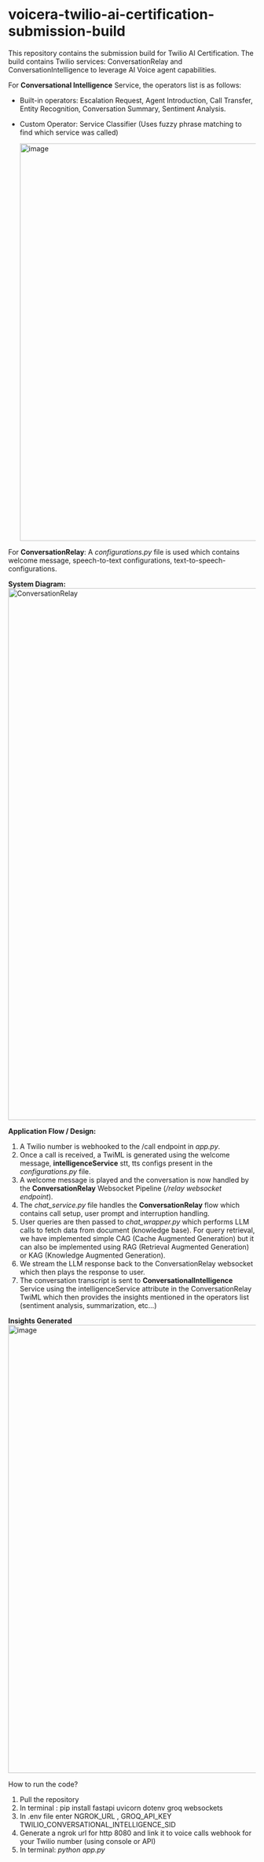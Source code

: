 # voicera-twilio-ai-certification-submission-build
This repository contains the submission build for Twilio AI Certification. The build contains Twilio services: ConversationRelay and ConversationIntelligence to leverage AI Voice agent capabilities.

For **Conversational Intelligence** Service, the operators list is as follows:
- Built-in operators:
  Escalation Request, Agent Introduction, Call Transfer, Entity Recognition, Conversation Summary, Sentiment Analysis.
- Custom Operator:
  Service Classifier (Uses fuzzy phrase matching to find which service was called)

  <img width="1416" height="807" alt="image" src="https://github.com/user-attachments/assets/94f69cc0-282a-4061-be76-d52ba3db34db" />

For **ConversationRelay**:
A _configurations.py_ file is used which contains welcome message, speech-to-text configurations, text-to-speech-configurations.

**System Diagram:**
<img width="1920" height="1080" alt="ConversationRelay" src="https://github.com/user-attachments/assets/62b62922-aad4-468e-9ad3-ba997e2fcab7" />

**Application Flow / Design:**
1. A Twilio number is webhooked to the /call endpoint in _app.py_.
2. Once a call is received, a TwiML is generated using the welcome message, **intelligenceService** stt, tts configs present in the _configurations.py_ file.
3. A welcome message is played and the conversation is now handled by the **ConversationRelay** Websocket Pipeline (_/relay websocket endpoint_).
4. The _chat_service.py_ file handles the **ConversationRelay** flow which contains call setup, user prompt and interruption handling.
5. User queries are then passed to _chat_wrapper.py_ which performs LLM calls to fetch data from document (knowledge base). For query retrieval, we have implemented simple CAG (Cache Augmented Generation) but it can also be implemented using RAG (Retrieval Augmented Generation) or KAG (Knowledge Augmented Generation).
6. We stream the LLM response back to the ConversationRelay websocket which then plays the response to user.
7. The conversation transcript is sent to **ConversationalIntelligence** Service using the intelligenceService attribute in the ConversationRelay TwiML which then provides the insights mentioned in the operators list (sentiment analysis, summarization, etc...)

**Insights Generated**
<img width="1902" height="910" alt="image" src="https://github.com/user-attachments/assets/55579d5f-a2c4-4de4-8a92-6cd098ac48eb" />


How to run the code?
1. Pull the repository
3. In terminal : pip install fastapi uvicorn dotenv groq websockets
4. In .env file enter NGROK_URL , GROQ_API_KEY TWILIO_CONVERSATIONAL_INTELLIGENCE_SID
5. Generate a ngrok url for http 8080 and link it to voice calls webhook for your Twilio number (using console or API)
6. In terminal: _python app.py_
